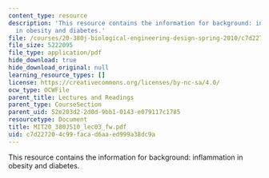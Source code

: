 ```yaml
---
content_type: resource
description: 'This resource contains the information for background: inflammation
  in obesity and diabetes.'
file: /courses/20-380j-biological-engineering-design-spring-2010/c7d227204c99facad6aaed999a38dc9a_MIT20_380JS10_lec03_fw.pdf
file_size: 5222095
file_type: application/pdf
hide_download: true
hide_download_original: null
learning_resource_types: []
license: https://creativecommons.org/licenses/by-nc-sa/4.0/
ocw_type: OCWFile
parent_title: Lectures and Readings
parent_type: CourseSection
parent_uid: 52e203d2-2d0d-9bb1-0143-e079117c1785
resourcetype: Document
title: MIT20_380JS10_lec03_fw.pdf
uid: c7d22720-4c99-faca-d6aa-ed999a38dc9a
---
```

This resource contains the information for background: inflammation in obesity and diabetes.
